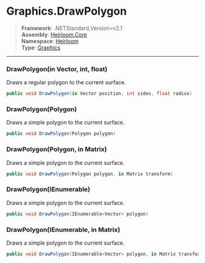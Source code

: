 # Graphics.DrawPolygon

> **Framework**: .NETStandard,Version=v2.1  
> **Assembly**: [Heirloom.Core][0]  
> **Namespace**: [Heirloom][0]  
> **Type**: [Graphics][1]  

--------------------------------------------------------------------------------

### DrawPolygon(in Vector, int, float)

Draws a regular polygon to the current surface.

```cs
public void DrawPolygon(in Vector position, int sides, float radius)
```

### DrawPolygon(Polygon)

Draws a simple polygon to the current surface.

```cs
public void DrawPolygon(Polygon polygon)
```

### DrawPolygon(Polygon, in Matrix)

Draws a simple polygon to the current surface.

```cs
public void DrawPolygon(Polygon polygon, in Matrix transform)
```

### DrawPolygon(IEnumerable<Vector>)

Draws a simple polygon to the current surface.

```cs
public void DrawPolygon(IEnumerable<Vector> polygon)
```

### DrawPolygon(IEnumerable<Vector>, in Matrix)

Draws a simple polygon to the current surface.

```cs
public void DrawPolygon(IEnumerable<Vector> polygon, in Matrix transform)
```

[0]: ../Heirloom.Core.md
[1]: Heirloom.Graphics.md
